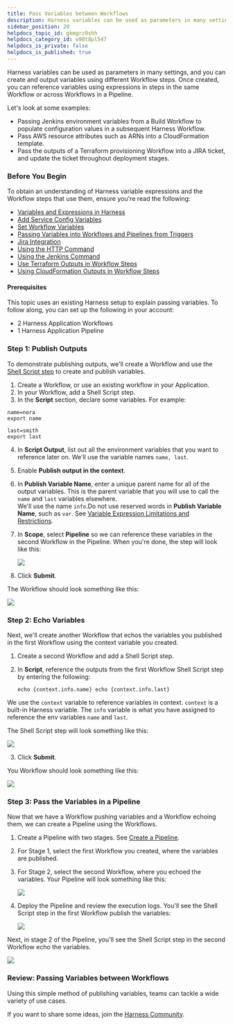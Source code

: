 ```yaml
---
title: Pass Variables between Workflows
description: Harness variables can be used as parameters in many settings, and you can create and output variables using different Workflow steps. Once created, you can reference variables using expressions in st…
sidebar_position: 20
helpdocs_topic_id: gkmgrz9shh
helpdocs_category_id: w98t8pl547
helpdocs_is_private: false
helpdocs_is_published: true
---
```


Harness variables can be used as parameters in many settings, and you can create and output variables using different Workflow steps. Once created, you can reference variables using expressions in steps in the same Workflow or across Workflows in a Pipeline.

Let's look at some examples:

* Passing Jenkins environment variables from a Build Workflow to populate configuration values in a subsequent Harness Workflow.
* Pass AWS resource attributes such as ARNs into a CloudFormation template.
* Pass the outputs of a Terraform provisioning Workflow into a JIRA ticket, and update the ticket throughout deployment stages.

### Before You Begin

To obtain an understanding of Harness variable expressions and the Workflow steps that use them, ensure you're read the following:

* [Variables and Expressions in Harness](../../../firstgen-platform/techref-category/variables/variables.md)
* [Add Service Config Variables](../setup-services/add-service-level-config-variables.md)
* [Set Workflow Variables](../workflows/add-workflow-variables-new-template.md)
* [Passing Variables into Workflows and Pipelines from Triggers](passing-variable-into-workflows.md)
* [Jira Integration](../workflows/jira-integration.md)
* [Using the HTTP Command](../workflows/using-the-http-command.md)
* [Using the Jenkins Command](../workflows/using-the-jenkins-command.md)
* [Use Terraform Outputs in Workflow Steps](../../terraform-category/use-terraform-outputs-in-workflow-steps.md)
* [Using CloudFormation Outputs in Workflow Steps](../../aws-deployments/cloudformation-category/using-cloudformation-outputs-in-workflow-steps.md)

#### Prerequisites

This topic uses an existing Harness setup to explain passing variables. To follow along, you can set up the following in your account:

* 2 Harness Application Workflows
* 1 Harness Application Pipeline

### Step 1: Publish Outputs

To demonstrate publishing outputs, we'll create a Workflow and use the [Shell Script step](../workflows/capture-shell-script-step-output.md) to create and publish variables.

1. Create a Workflow, or use an existing workflow in your Application.
2. In your Workflow, add a Shell Script step.
3. In the **Script** section, declare some variables. For example:  

```
name=nora  
export name  
  
last=smith  
export last
```
4. In **Script Output**, list out all the environment variables that you want to reference later on. We'll use the variable names `name, last`.
5. Enable **Publish output in the context**.
6. In **Publish Variable Name**, enter a unique parent name for all of the output variables. This is the parent variable that you will use to call the `name` and `last` variables elsewhere.  
We'll use the name `info`.Do not use reserved words in **Publish Variable Name**, such as `var`. See [Variable Expression Limitations and Restrictions](../../../firstgen-platform/techref-category/variables/variable-expression-name-restrictions.md).
7. In **Scope**, select **Pipeline** so we can reference these variables in the second Workflow in the Pipeline. When you're done, the step will look like this:

   ![](./static/how-to-pass-variables-between-workflows-00.png)
  
8. Click **Submit**.

The Workflow should look something like this:

![](./static/how-to-pass-variables-between-workflows-01.png)

### Step 2: Echo Variables

Next, we'll create another Workflow that echos the variables you published in the first Workflow using the context variable you created.

1. Create a second Workflow and add a Shell Script step.
2. In **Script**, reference the outputs from the first Workflow Shell Script step by entering the following:  

      ```
      echo {context.info.name} echo {context.info.last}
      ```
    
  We use the `context` variable to reference variables in context. `context` is a built-in Harness variable. The `info` variable is what you have assigned to reference the env variables `name` and `last`.  
    
  The Shell Script step will look something like this:
  
  ![](./static/how-to-pass-variables-between-workflows-02.png)

3. Click **Submit**.

You Workflow should look something like this:

![](./static/how-to-pass-variables-between-workflows-03.png)

### Step 3: Pass the Variables in a Pipeline

Now that we have a Workflow pushing variables and a Workflow echoing them, we can create a Pipeline using the Workflows.

1. Create a Pipeline with two stages. See [Create a Pipeline](../pipelines/pipeline-configuration.md).
2. For Stage 1, select the first Workflow you created, where the variables are published.
3. For Stage 2, select the second Workflow, where you echoed the variables. Your Pipeline will look something like this:

   ![](./static/how-to-pass-variables-between-workflows-04.png)


   
4. Deploy the Pipeline and review the execution logs. You'll see the Shell Script step in the first Workflow publish the variables:

   ![](./static/how-to-pass-variables-between-workflows-05.png)

  Next, in stage 2 of the Pipeline, you'll see the Shell Script step in the second Workflow echo the variables.

  ![](./static/how-to-pass-variables-between-workflows-06.png)

### Review: Passing Variables between Workflows

Using this simple method of publishing variables, teams can tackle a wide variety of use cases.

If you want to share some ideas, join the [Harness Community](https://developer.harness.io/community).

